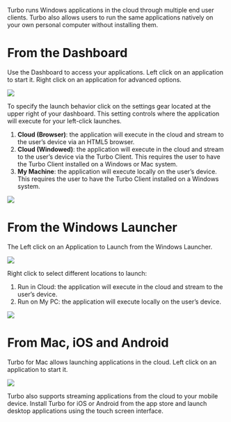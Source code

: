 Turbo runs Windows applications in the cloud through multiple end user clients. Turbo also allows users to run the same applications natively on your own personal computer without installing them.

# From the Dashboard

Use the Dashboard to access your applications. Left click on an application to start it. Right click on an application for advanced options.

![](/docs/getting_started/run_applications/launching-an-application-from-the-dashboard-1.png)

To specify the launch behavior click on the settings gear located at the upper right of your dashboard. This setting controls where the application will execute for your left-click launches.

1. **Cloud (Browser)**: the application will execute in the cloud and stream to the user’s device via an HTML5 browser.
2. **Cloud (Windowed)**: the application will execute in the cloud and stream to the user’s device via the Turbo Client. This requires the user to have the Turbo Client installed on a Windows or Mac system.
3. **My Machine**: the application will execute locally on the user’s device. This requires the user to have the Turbo Client installed on a Windows system.

![](/docs/getting_started/run_applications/setting-the-default-launch-setting-1.png)

# From the Windows Launcher

The Left click on an Application to Launch from the Windows Launcher.

![](/docs/getting_started/run_applications/launch-app-from-launcher.png)

Right click to select different locations to launch:

1. Run in Cloud: the application will execute in the cloud and stream to the user’s device.
2. Run on My PC: the application will execute locally on the user’s device.

![](/docs/getting_started/run_applications/launching-an-application-on-local-system-or-cloud.png)

# From Mac, iOS and Android

Turbo for Mac allows launching applications in the cloud. Left click on an application to start it.

![](/docs/getting_started/run_applications/launch-app-from-mac.png)

Turbo also supports streaming applications from the cloud to your mobile device. Install Turbo for iOS or Android from the app store and launch desktop applications using the touch screen interface.


